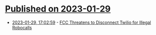 # [Published on 2023-01-29](index.md)

* [2023-01-29, 17:02:59](https://news.ycombinator.com/item?id=34570065) - [FCC Threatens to Disconnect Twilio for Illegal Robocalls](https://commsrisk.com/fcc-threatens-to-disconnect-twilio-for-illegal-robocalls/)
